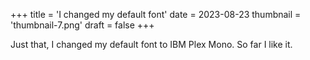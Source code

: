 +++
title = 'I changed my default font'
date = 2023-08-23
thumbnail = 'thumbnail-7.png'
draft = false
+++

Just that, I changed my default font to IBM Plex Mono. So far I like it.
